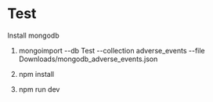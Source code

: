 # Test

Install mongodb


1. mongoimport --db Test --collection adverse_events --file Downloads/mongodb_adverse_events.json
2. npm install 

3. npm run dev